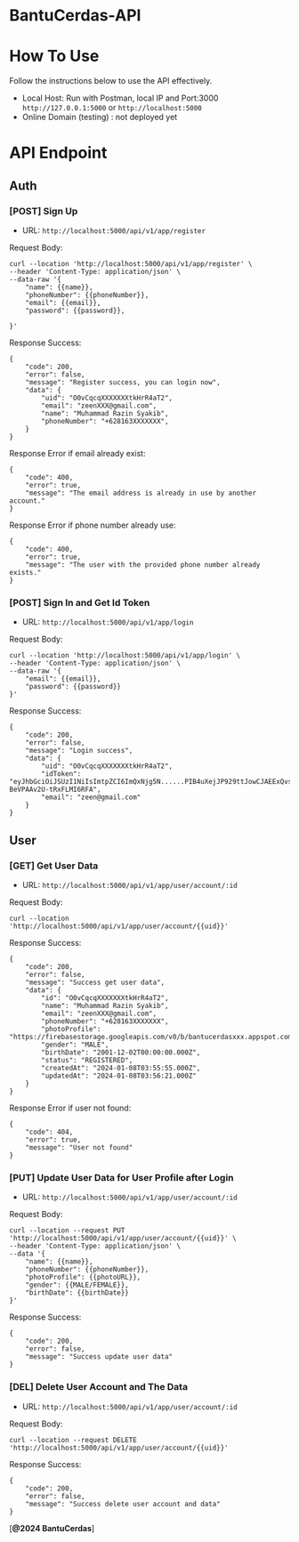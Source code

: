 # BantuCerdas-API
 

# How To Use
Follow the instructions below to use the API effectively.

- Local Host: Run with Postman, local IP and Port:3000 `http://127.0.0.1:5000` or `http://localhost:5000`
- Online Domain (testing) : not deployed yet

# API Endpoint
## Auth

### [POST] Sign Up
- URL: `http://localhost:5000/api/v1/app/register`

Request Body: 
```
curl --location 'http://localhost:5000/api/v1/app/register' \
--header 'Content-Type: application/json' \
--data-raw '{
    "name": {{name}},
    "phoneNumber": {{phoneNumber}},
    "email": {{email}},
    "password": {{password}},

}'
```

Response Success:
```
{
    "code": 200,
    "error": false,
    "message": "Register success, you can login now",
    "data": {
        "uid": "O0vCqcqXXXXXXXtkHrR4aT2",
        "email": "zeenXXX@gmail.com",
        "name": "Muhammad Razin Syakib",
        "phoneNumber": "+628163XXXXXXX",
    }
}
```

Response Error if email already exist:
```
{
    "code": 400,
    "error": true,
    "message": "The email address is already in use by another account."
}
```

Response Error if phone number already use:
```
{
    "code": 400,
    "error": true,
    "message": "The user with the provided phone number already exists."
}
```

### [POST] Sign In and Get Id Token
- URL: `http://localhost:5000/api/v1/app/login`

Request Body: 
```
curl --location 'http://localhost:5000/api/v1/app/login' \
--header 'Content-Type: application/json' \
--data-raw '{
    "email": {{email}},
    "password": {{password}}
}'
```

Response Success:
```
{
    "code": 200,
    "error": false,
    "message": "Login success",
    "data": {
        "uid": "O0vCqcqXXXXXXXtkHrR4aT2",
        "idToken": "eyJhbGciOiJSUzI1NiIsImtpZCI6ImQxNjg5N......PIB4uXejJP929ttJowCJAEExQvs4u88BJUO-BeVPAAv2U-tRxFLMI6RFA",
        "email": "zeen@gmail.com"
    }
}
```

## User
### [GET] Get User Data
- URL: `http://localhost:5000/api/v1/app/user/account/:id`

Request Body: 
```
curl --location 'http://localhost:5000/api/v1/app/user/account/{{uid}}'
```

Response Success:
```
{
    "code": 200,
    "error": false,
    "message": "Success get user data",
    "data": {
        "id": "O0vCqcqXXXXXXXtkHrR4aT2",
        "name": "Muhammad Razin Syakib",
        "email": "zeenXXX@gmail.com",
        "phoneNumber": "+628163XXXXXXX",
        "photoProfile": "https://firebasestorage.googleapis.com/v0/b/bantucerdasxxx.appspot.com/o/170261XXXXXXX.jpg",
        "gender": "MALE",
        "birthDate": "2001-12-02T00:00:00.000Z",
        "status": "REGISTERED",
        "createdAt": "2024-01-08T03:55:55.000Z",
        "updatedAt": "2024-01-08T03:56:21.000Z"
    }
}
```

Response Error if user not found:
```
{
    "code": 404,
    "error": true,
    "message": "User not found"
}
```

### [PUT] Update User Data for User Profile after Login
- URL: `http://localhost:5000/api/v1/app/user/account/:id`

Request Body: 
``` 
curl --location --request PUT 'http://localhost:5000/api/v1/app/user/account/{{uid}}' \
--header 'Content-Type: application/json' \
--data '{
    "name": {{name}},
    "phoneNumber": {{phoneNumber}},
    "photoProfile": {{photoURL}},
    "gender": {{MALE/FEMALE}},
    "birthDate": {{birthDate}}
}'
```

Response Success:
```
{
    "code": 200,
    "error": false,
    "message": "Success update user data"
}
```

### [DEL] Delete User Account and The Data
- URL: `http://localhost:5000/api/v1/app/user/account/:id`

Request Body: 
```
curl --location --request DELETE 'http://localhost:5000/api/v1/app/user/account/{{uid}}'
```

Response Success:
```
{
    "code": 200,
    "error": false,
    "message": "Success delete user account and data"
}
```

[**@2024 BantuCerdas**]